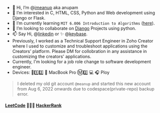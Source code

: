 - 👋 Hi, I’m @[imeanup](https://github.com/imeanup) aka anupam
- 👀 I’m interested in C, HTML, CSS, Python and Web development using Django or Flask.
- 🌱 I’m currently learning `MIT 6.006 Introduction to Algorithms` ([here](https://ocw.mit.edu/courses/6-006-introduction-to-algorithms-spring-2020/pages/syllabus/)).
- 💞️ I’m looking to collaborate on [Django](https://www.djangoproject.com/) Projects using python.
- 📫 Say Hi, @[linkedin](https://www.linkedin.com/in/anupam-6a2529247/) or :sparkles: @[keybase](https://keybase.io/imeanup). 
- Previously, I worked as a Technical Support Engineer in Zoho Creator where I used to customize and troubleshoot applications using the Creators' platform. Please DM for collobration in any assistance in customizing the creators' applications.
- Currently, I'm looking for a job role change to software development engineer.
- Devices: :iphone:1️⃣2️⃣  MacBook Pro Ⓜ️2️⃣ 💻 :headphones: Ploy

> I deleted my old git account `@meanup` and started this new account from Aug 6, 2022 onwards due to codespace(private-repo) backup error.

#### [LeetCode](https://leetcode.com/meanup/) 🧑🏾‍💻 [HackerRank](https://www.hackerrank.com/meanup)

<!---
imeanup/imeanup is a ✨ special ✨ repository because its `README.md` (this file) appears on your GitHub profile.
You can click the Preview link to take a look at your changes.
--->
